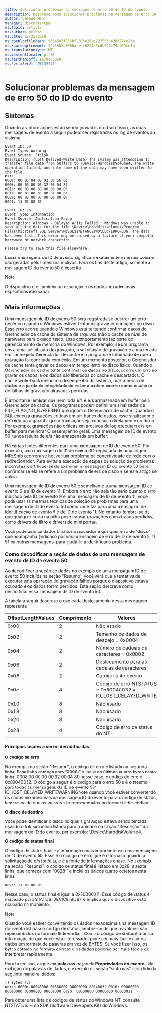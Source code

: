 ```yaml
---
title: Solucionar problemas da mensagem de erro 50 do ID do evento
description: Descreve como solucionar problemas da mensagem de erro 50 do ID do evento
author: Deland-Han
manager: dcscontentpm
ms.topic: article
ms.author: delhan
ms.date: 12/25/2019
ms.openlocfilehash: 930a503f756bf2005e26ac227565b42b627ee11a
ms.sourcegitcommit: 39d55b5a0006aceac6281e8cdb61fc79a209ce1b
ms.translationtype: MT
ms.contentlocale: pt-BR
ms.lasthandoff: 11/04/2020
ms.locfileid: "93328126"
---
```

# <a name="troubleshoot-the-event-id-50-error-message"></a>Solucionar problemas da mensagem de erro 50 do ID do evento

##  <a name="symptoms"></a>Sintomas

Quando as informações estão sendo gravadas no disco físico, as duas mensagens de evento a seguir podem ser registradas no log de eventos do sistema: 

```
Event ID: 50 
Event Type: Warning 
Event Source: Ftdisk 
Description: {Lost Delayed-Write Data} The system was attempting to transfer file data from buffers to \Device\HarddiskVolume4. The write operation failed, and only some of the data may have been written to the file.
Data: 
0000: 00 00 04 00 02 00 56 00 
0008: 00 00 00 00 32 00 04 80 
0010: 00 00 00 00 00 00 00 00 
0018: 00 00 00 00 00 00 00 00 
0020: 00 00 00 00 00 00 00 00 
0028: 11 00 00 80 
```

```
Event ID: 26 
Event Type: Information
Event Source: Application Popup
Description: Windows - Delayed Write Failed : Windows was unable to save all the data for the file \Device\HarddiskVolume4\Program Files\Microsoft SQL Server\MSSQL$INSTANCETWO\LOG\ERRORLOG. The data has been lost. This error may be caused by a failure of your computer hardware or network connection.

Please try to save this file elsewhere.
```

Essas mensagens de ID de evento significam exatamente a mesma coisa e são geradas pelos mesmos motivos. Para os fins deste artigo, somente a mensagem ID do evento 50 é descrita.

> [!NOTE] 
> O dispositivo e o caminho na descrição e os dados hexadecimais específicos irão variar. 

##  <a name="more-information"></a>Mais informações

Uma mensagem de ID de evento 50 será registrada se ocorrer um erro genérico quando o Windows estiver tentando gravar informações no disco. Esse erro ocorre quando o Windows está tentando confirmar dados do Gerenciador de cache do sistema de arquivos (não o cache de nível de hardware) para o disco físico. Esse comportamento faz parte do gerenciamento de memória do Windows. Por exemplo, se um programa envia uma solicitação de gravação, a solicitação de gravação é armazenada em cache pelo Gerenciador de cache e o programa é informado de que a gravação foi concluída com êxito. Em um momento posterior, o Gerenciador de cache tenta gravar os dados em tempo lento no disco físico. Quando o Gerenciador de cache tenta confirmar os dados no disco, ocorre um erro ao gravar os dados, e os dados são liberados do cache e descartados. O cache write-back melhora o desempenho do sistema, mas a perda de dados e a perda de integridade do volume podem ocorrer como resultado de falhas de gravação atrasadas perdidas.

É importante lembrar que nem toda e/s é e/s armazenada em buffer pelo Gerenciador de cache. Os programas podem definir um sinalizador de FILE_FLAG_NO_BUFFERING que ignora o Gerenciador de cache. Quando o SQL executa gravações críticas em um banco de dados, esse sinalizador é definido para garantir que a transação seja concluída diretamente no disco. Por exemplo, gravações não críticas em arquivos de log executam e/s em buffer para melhorar O desempenho geral. Uma mensagem de ID de evento 50 nunca resulta de e/s não armazenada em buffer.

Há várias fontes diferentes para uma mensagem de ID de evento 50. Por exemplo, uma mensagem de ID de evento 50 registrada de uma origem MRxSmb ocorrerá se houver um problema de conectividade de rede com o redirecionador. Para evitar a execução de etapas de solução de problemas incorretas, certifique-se de examinar a mensagem ID do evento 50 para confirmar se ela se refere a um problema de e/s de disco e se este artigo se aplica.

Uma mensagem de ID de evento 50 é semelhante a uma mensagem ID de evento 9 e a ID de evento 11. Embora o erro não seja tão sério quanto o erro indicado pela ID de evento 9 e uma mensagem de ID de evento 11, você pode usar as mesmas técnicas de solução de problemas para uma mensagem de ID de evento 50 como você faz para uma mensagem de identificação de evento 9 e de ID de evento 11. No entanto, lembre-se de que qualquer coisa na pilha pode causar gravações com atrasos perdidos, como drivers de filtro e drivers de mini portas. 

Você pode usar os dados binários associados a qualquer erro de "disco" que acompanha (indicado por uma mensagem de erro de ID de evento 9, 11, 51 ou outras mensagens) para ajudá-lo a identificar o problema.

###  <a name="how-to-decode-the-data-section-of-an-event-id-50-event-message"></a>Como decodificar a seção de dados de uma mensagem de evento de ID de evento 50 

Ao decodificar a seção de dados no exemplo de uma mensagem ID de evento 50 incluída na seção "Resumo", você verá que a tentativa de executar uma operação de gravação falhou porque o dispositivo estava ocupado e os dados foram perdidos. Esta seção descreve como decodificar essa mensagem de ID de evento 50. 

A tabela a seguir descreve o que cada deslocamento dessa mensagem representa: 

|OffsetLengthValues|Comprimento|Valores|
|-----------|------------|---------|
|0x00|2|Não usado|
|0x02|2|Tamanho de dados de despejo = 0x0004|
|0x04|2|Número de cadeias de caracteres = 0x0002|
|0x06|2|Deslocamento para as cadeias de caracteres|
|0x08|2|Categoria de evento|
|0x0c|4|Código de erro NTSTATUS = 0x80040032 = IO_LOST_DELAYED_WRITE|
|0x10|8|Não usado|
|0x18|8|Não usado|
|0x20|8|Não usado|
|0x28|4|Código de erro de status do NT|

#### <a name="key-sections-to-decode"></a>Principais seções a serem decodificadas

**O código de erro**

No exemplo na seção "Resumo", o código de erro é listado na segunda linha. Essa linha começa com "0008:" e inclui os últimos quatro bytes nesta linha: 0008:00 00 00 00 32 00 04 80 nesse caso, o código de erro é 0x80040032. O código a seguir é o código para o erro 50 e é o mesmo para todas as mensagens da ID de evento 50: IO_LOST_DELAYED_WRITEWARNINGNote quando você estiver convertendo os dados hexadecimais na mensagem ID do evento para o código de status, lembre-se de que os valores são representados no formato little-endian.

**O disco de destino**

Você pode identificar o disco no qual a gravação estava sendo tentada usando o link simbólico listado para a unidade na seção "Descrição" da mensagem de ID do evento, por exemplo: \Device\HarddiskVolume4.

**O código de status final**

O código de status final é a informação mais importante em uma mensagem de ID de evento 50. Esse é o código de erro que é retornado quando a solicitação de e/s foi feita, e é a fonte de informações chave. No exemplo na seção "Resumo", o código de status final é listado em 0x28, a sexta linha, que começa com "0028:" e inclui os únicos quatro octetos nesta linha: 

```
0028: 11 00 00 80 
```

Nesse caso, o status final é igual a 0x80000011. Esse código de status é mapeado para STATUS_DEVICE_BUSY e implica que o dispositivo está ocupado no momento.

> [!NOTE] 
> Quando você estiver convertendo os dados hexadecimais na mensagem ID do evento 50 para o código de status, lembre-se de que os valores são representados no formato little-endian. Como o código de status é a única informação de que você está interessado, pode ser mais fácil exibir os dados em formato de palavras em vez de BYTES. Se você fizer isso, os bytes estarão no formato correto e os dados poderão ser mais fáceis de interpretar rapidamente.

Para fazer isso, clique em **palavras** na janela **Propriedades do evento** . Na exibição de palavras de dados, o exemplo na seção "sintomas" seria lido da seguinte maneira: dados: 

```
() Bytes (.) 
Words 0000: 00040000 00560002 00000000 80040032 0010: 00000000 00000000 00000000 00000000 0020: 00000000 00000000 80000011
```

Para obter uma lista de códigos de status do Windows NT, consulte NTSTATUS. H no SDK (Software Developers Kit) do Windows.
